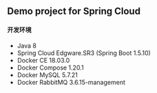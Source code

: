 ## Demo project for Spring Cloud

#### 开发环境
- Java 8
- Spring Cloud Edgware.SR3 (Spring Boot 1.5.10)
- Docker CE 18.03.0
- Docker Compose 1.20.1
- Docker MySQL 5.7.21
- Docker RabbitMQ 3.6.15-management
